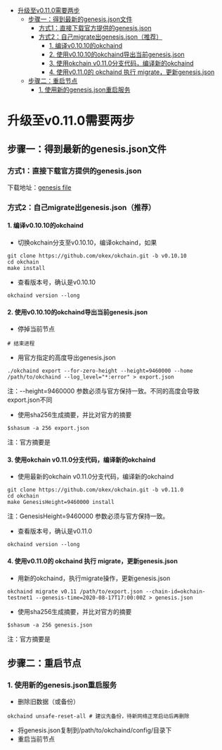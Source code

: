 
* [升级至v0.11.0需要两步](#升级至v0110需要两步)
  * [步骤一：得到最新的genesis.json文件](#步骤一得到最新的genesisjson文件)
     * [方式1：直接下载官方提供的genesis.json](#方式1直接下载官方提供的genesisjson)
     * [方式2：自己migrate出genesis.json（推荐）](#方式2自己migrate出genesisjson推荐)
        * [1. 编译v0.10.10的okchaind](#1-编译v01010的okchaind)
        * [2. 使用v0.10.10的okchaind导出当前genesis.json](#2-使用v01010的okchaind导出当前genesisjson)
        * [3. 使用okchain v0.11.0分支代码，编译新的okchaind](#3-使用okchain-v0110分支代码编译新的okchaind)
        * [4. 使用v0.11.0的 okchaind 执行 migrate，更新genesis.json](#4-使用v0110的-okchaind-执行-migrate更新genesisjson)
  * [步骤二：重启节点](#步骤二重启节点)
     * [1. 使用新的genesis.json重启服务](#1-使用新的genesisjson重启服务)


# 升级至v0.11.0需要两步

## 步骤一：得到最新的genesis.json文件
### 方式1：直接下载官方提供的genesis.json
下载地址：[genesis file](https://raw.githubusercontent.com/okex/testnets/master/v0.11/genesis.json)


### 方式2：自己migrate出genesis.json（推荐）
#### 1. 编译v0.10.10的okchaind
- 切换okchain分支至v0.10.10，编译okchaind，如果
```
git clone https://github.com/okex/okchain.git -b v0.10.10
cd okchain
make install
```

- 查看版本号，确认是v0.10.10
```
okchaind version --long
```

#### 2. 使用v0.10.10的okchaind导出当前genesis.json
- 停掉当前节点
```
# 结束进程
```
- 用官方指定的高度导出genesis.json
```
./okchaind export --for-zero-height --height=9460000 --home /path/to/okchaind --log_level="*:error" > export.json
```
注：--height=9460000 参数必须与官方保持一致。不同的高度会导致export.json不同

- 使用sha256生成摘要，并比对官方的摘要
```
$shasum -a 256 export.json
```
注：官方摘要是


#### 3. 使用okchain v0.11.0分支代码，编译新的okchaind

- 使用最新的okchain v0.11.0分支代码，编译新的okchaind
```
git clone https://github.com/okex/okchain.git -b v0.11.0
cd okchain
make GenesisHeight=9460000 install
```
注：GenesisHeight=9460000 参数必须与官方保持一致。

- 查看版本号，确认是v0.11.0
```
okchaind version --long
```


#### 4. 使用v0.11.0的 okchaind 执行 migrate，更新genesis.json
- 用新的okchaind，执行migrate操作，更新genesis.json
```
okchaind migrate v0.11 /path/to/export.json --chain-id=okchain-testnet1 --genesis-time=2020-08-17T17:00:00Z > genesis.json
```

- 使用sha256生成摘要，并比对官方的摘要
```
$shasum -a 256 genesis.json
```
注：官方摘要是


## 步骤二：重启节点
### 1. 使用新的genesis.json重启服务
- 删除旧数据（或备份）
```
okchaind unsafe-reset-all # 建议先备份，待新网络正常启动后再删除
```
- 将genesis.json复制到/path/to/okchaind/config/目录下
- 重启当前节点







